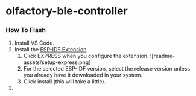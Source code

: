 # olfactory-ble-controller

### How To Flash
1. Install VS Code.
2. Install the [ESP-IDF Extension](https://marketplace.visualstudio.com/items?itemName=espressif.esp-idf-extension).
    1. Click EXPRESS when you configure the extension. ![readme-assets/setup-express.png]
    2. For the selected ESP-IDF version, select the release version unless you already have it downloaded in your system.
    3. Click install (this will take a little).
3. 